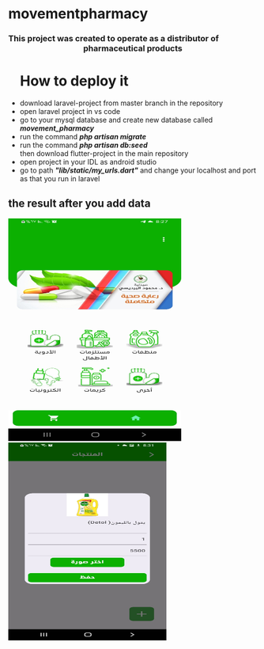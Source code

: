 # movementpharmacy
<h3 style="text-align-last:center">This project was created to operate as a distributor of pharmaceutical products</h3>

<ul><h1>How to deploy it</h1>
  <li>
     download laravel-project from master branch in the repository
</li>
  <li>
    open laravel project in vs code 
  </li>
  <li>
    go to your mysql database and create new database called <strong><i>movement_pharmacy</i></strong>
  <li>
    run the command <strong><i>php artisan migrate</i></strong>
  </li>
  <li>
    run the command <strong><i>php artisan db:seed</i></strong>
  </li>
 then download flutter-project in the main repository
</li>
  <li>
    open project in your IDL as android studio
  </li>
  <li>
    go to path <strong><i>"lib/static/my_urls.dart"</i></strong> and change your localhost and port as that you run in laravel
  </li>
</ul>

<h2>the result after you add data</h2>
<img src="https://github.com/raslanprogramer/movementpharmacy/blob/main/images/Screenshot_20240704-202715.jpg" width="350" height="450">
<img src="https://github.com/raslanprogramer/movementpharmacy/blob/main/images/Screenshot_20240704-203106.jpg" width="320" height="400">
